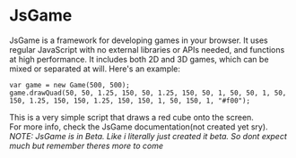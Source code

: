 # JsGame
JsGame is a framework for developing games in your browser. It uses regular JavaScript with no external libraries or APIs needed, and functions at high performance. It includes both 2D and 3D games, which can be mixed or separated at will. Here's an example:
```
var game = new Game(500, 500);
game.drawQuad(50, 50, 1.25, 150, 50, 1.25, 150, 50, 1, 50, 50, 1, 50, 150, 1.25, 150, 150, 1.25, 150, 150, 1, 50, 150, 1, "#f00");
```
This is a very simple script that draws a red cube onto the screen.  
For more info, check the JsGame documentation(not created yet sry). 
*NOTE: JsGame is in Beta. Like i literally just created it beta. So dont expect much but remember theres more to come*
